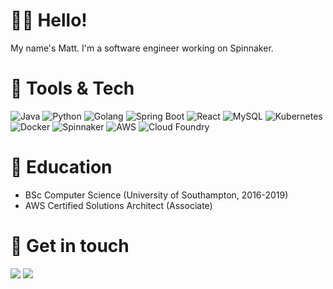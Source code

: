 # 👋🏻 Hello!
My name's Matt. I'm a software engineer working on Spinnaker.


# 🔧 Tools & Tech
<img src="https://img.shields.io/badge/Language-Java-orange?style=flat&logo=java" alt="Java" /> <img src="https://img.shields.io/badge/Language-Python-yellow?style=flat&logo=python" alt="Python" /> <img src="https://img.shields.io/badge/Language-Golang-blue?style=flat&logo=go" alt="Golang" /> <img src="https://img.shields.io/badge/Framework-Spring Boot-green?style=flat&logo=springboot" alt="Spring Boot" /> <img src="https://img.shields.io/badge/Framework-React-9cf?style=flat&logo=react" alt="React" /> <img src="https://img.shields.io/badge/Tool-MySQL-red?style=flat&logo=mysql" alt="MySQL" /> <img src="https://img.shields.io/badge/Tool-Kubernetes-informational?style=flat&logo=kubernetes" alt="Kubernetes" /> <img src="https://img.shields.io/badge/Tool-Docker-blue?style=flat&logo=docker" alt="Docker" /> <img src="https://img.shields.io/badge/Tool-Spinnaker-informational?style=flat&logo=spinnaker" alt="Spinnaker" /> <img src="https://img.shields.io/badge/Cloud-AWS-orange?style=flat&logo=amazonaws" alt="AWS" /> <img src="https://img.shields.io/badge/Cloud-Cloud Foundry-9cf?style=flat&logo=cloudfoundry" alt="Cloud Foundry" /> 


# 📖 Education
* BSc Computer Science (University of Southampton, 2016-2019)
* AWS Certified Solutions Architect (Associate)


# 📱 Get in touch
<a href="https://linkedin.com/in/matthew-gogerly"><img src="https://img.shields.io/badge/-LinkedIn-blue?style=flat&logo=linkedin" /></a> <a href="mailto:matthewgogerly@gmail.com"><img src="https://img.shields.io/badge/-Email-white?style=flat&logo=gmail" /></a>
